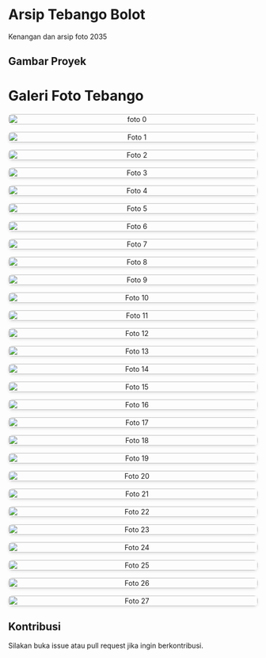 # Arsip Tebango Bolot

Kenangan dan arsip foto 2035
## Gambar Proyek

# Galeri Foto Tebango

<div align="center">
  <div style="
    display: grid;
    grid-template-columns: repeat(auto-fill, minmax(250px, 1fr));
    gap: 15px;
    margin: 20px 0;
  ">
    <img src="https://github.com/tebango/Foto_tebango/blob/main/IMG-20250614-WA0013.jpg" alt="foto 0" style="width:100%; border-radius:8px; box-shadow:0 2px 5px rgba(0,0,0,0,0.1)">
    <img src="https://github.com/tebango/Foto_tebango/raw/main/IMG-20250705-WA0049.jpg" alt="Foto 1" style="width:100%; border-radius:8px; box-shadow:0 2px 5px rgba(0,0,0,0.1)">
    <img src="https://github.com/tebango/Foto_tebango/raw/main/IMG-20250708-WA0002.jpg" alt="Foto 2" style="width:100%; border-radius:8px; box-shadow:0 2px 5px rgba(0,0,0,0.1)">
    <img src="https://github.com/tebango/Foto_tebango/raw/main/IMG-20250708-WA0006.jpg" alt="Foto 3" style="width:100%; border-radius:8px; box-shadow:0 2px 5px rgba(0,0,0,0.1)">
    <img src="https://github.com/tebango/Foto_tebango/raw/main/IMG-20250708-WA0018.jpg" alt="Foto 4" style="width:100%; border-radius:8px; box-shadow:0 2px 5px rgba(0,0,0,0.1)">
    <img src="https://github.com/tebango/Foto_tebango/raw/main/IMG-20250708-WA0019.jpg" alt="Foto 5" style="width:100%; border-radius:8px; box-shadow:0 2px 5px rgba(0,0,0,0.1)">
    <img src="https://github.com/tebango/Foto_tebango/raw/main/IMG-20250709-WA0071.jpg" alt="Foto 6" style="width:100%; border-radius:8px; box-shadow:0 2px 5px rgba(0,0,0,0.1)">
    <img src="https://github.com/tebango/Foto_tebango/raw/main/IMG-20250709-WA0072.jpg" alt="Foto 7" style="width:100%; border-radius:8px; box-shadow:0 2px 5px rgba(0,0,0,0.1)">
    <img src="https://github.com/tebango/Foto_tebango/raw/main/IMG-20250709-WA0073.jpg" alt="Foto 8" style="width:100%; border-radius:8px; box-shadow:0 2px 5px rgba(0,0,0,0.1)">
    <img src="https://github.com/tebango/Foto_tebango/raw/main/IMG-20250709-WA0074.jpg" alt="Foto 9" style="width:100%; border-radius:8px; box-shadow:0 2px 5px rgba(0,0,0,0.1)">
    <img src="https://github.com/tebango/Foto_tebango/raw/main/IMG-20250709-WA0077.jpg" alt="Foto 10" style="width:100%; border-radius:8px; box-shadow:0 2px 5px rgba(0,0,0,0.1)">
    <img src="https://github.com/tebango/Foto_tebango/raw/main/IMG-20250709-WA0080.jpg" alt="Foto 11" style="width:100%; border-radius:8px; box-shadow:0 2px 5px rgba(0,0,0,0.1)">
    <img src="https://github.com/tebango/Foto_tebango/raw/main/IMG-20250709-WA0081.jpg" alt="Foto 12" style="width:100%; border-radius:8px; box-shadow:0 2px 5px rgba(0,0,0,0.1)">
    <img src="https://github.com/tebango/Foto_tebango/raw/main/IMG-20250709-WA0084.jpg" alt="Foto 13" style="width:100%; border-radius:8px; box-shadow:0 2px 5px rgba(0,0,0,0.1)">
    <img src="https://github.com/tebango/Foto_tebango/raw/main/IMG-20250713-WA0064.jpg" alt="Foto 14" style="width:100%; border-radius:8px; box-shadow:0 2px 5px rgba(0,0,0,0.1)">
    <img src="https://github.com/tebango/Foto_tebango/raw/main/IMG-20250713-WA0065.jpg" alt="Foto 15" style="width:100%; border-radius:8px; box-shadow:0 2px 5px rgba(0,0,0,0.1)">
    <img src="https://github.com/tebango/Foto_tebango/raw/main/IMG-20250713-WA0066.jpg" alt="Foto 16" style="width:100%; border-radius:8px; box-shadow:0 2px 5px rgba(0,0,0,0.1)">
    <img src="https://github.com/tebango/Foto_tebango/raw/main/IMG-20250713-WA0067.jpg" alt="Foto 17" style="width:100%; border-radius:8px; box-shadow:0 2px 5px rgba(0,0,0,0.1)">
    <img src="https://github.com/tebango/Foto_tebango/raw/main/IMG-20250713-WA0068.jpg" alt="Foto 18" style="width:100%; border-radius:8px; box-shadow:0 2px 5px rgba(0,0,0,0.1)">
    <img src="https://github.com/tebango/Foto_tebango/raw/main/IMG-20250713-WA0069.jpg" alt="Foto 19" style="width:100%; border-radius:8px; box-shadow:0 2px 5px rgba(0,0,0,0.1)">
    <img src="https://github.com/tebango/Foto_tebango/raw/main/IMG-20250713-WA0070.jpg" alt="Foto 20" style="width:100%; border-radius:8px; box-shadow:0 2px 5px rgba(0,0,0,0.1)">
    <img src="https://github.com/tebango/Foto_tebango/raw/main/IMG-20250713-WA0072.jpg" alt="Foto 21" style="width:100%; border-radius:8px; box-shadow:0 2px 5px rgba(0,0,0,0.1)">
    <img src="https://github.com/tebango/Foto_tebango/raw/main/IMG-20250713-WA0073.jpg" alt="Foto 22" style="width:100%; border-radius:8px; box-shadow:0 2px 5px rgba(0,0,0,0.1)">
    <img src="https://github.com/tebango/Foto_tebango/raw/main/IMG-20250713-WA0074.jpg" alt="Foto 23" style="width:100%; border-radius:8px; box-shadow:0 2px 5px rgba(0,0,0,0.1)">
    <img src="https://github.com/tebango/Foto_tebango/raw/main/IMG-20250715-WA0051.jpg" alt="Foto 24" style="width:100%; border-radius:8px; box-shadow:0 2px 5px rgba(0,0,0,0.1)">
    <img src="https://github.com/tebango/Foto_tebango/raw/main/IMG-20250718-WA0009.jpg" alt="Foto 25" style="width:100%; border-radius:8px; box-shadow:0 2px 5px rgba(0,0,0,0.1)">
    <img src="https://github.com/tebango/Foto_tebango/raw/main/IMG-20250720-WA0015.jpg" alt="Foto 26" style="width:100%; border-radius:8px; box-shadow:0 2px 5px rgba(0,0,0,0.1)">
    <img src="https://github.com/tebango/Foto_tebango/raw/main/IMG-20250722-WA0028.jpg" alt="Foto 27" style="width:100%; border-radius:8px; box-shadow:0 2px 5px rgba(0,0,0,0.1)">
  </div>
</div>



## Kontribusi

Silakan buka issue atau pull request jika ingin berkontribusi.

